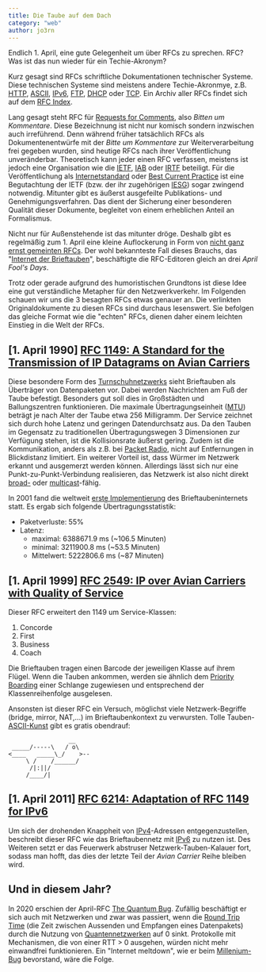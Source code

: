 ```yaml
---
title: Die Taube auf dem Dach
category: "web"
author: jo3rn
---
```


Endlich 1. April, eine gute Gelegenheit um über RFCs zu sprechen. RFC? Was ist das nun wieder für ein Techie-Akronym?

Kurz gesagt sind RFCs schriftliche Dokumentationen technischer Systeme. Diese technischen Systeme sind meistens andere Techie-Akronmye, z.B. [HTTP](https://tools.ietf.org/html/rfc7540), [ASCII](https://tools.ietf.org/html/rfc20), [IPv6](https://tools.ietf.org/html/rfc8200), [FTP](https://tools.ietf.org/html/rfc959), [DHCP](https://tools.ietf.org/html/rfc2131) oder [TCP](https://tools.ietf.org/html/rfc793). Ein Archiv aller RFCs findet sich auf dem [RFC Index](https://www.rfc-editor.org/rfc-index-100a.html).

Lang gesagt steht RFC für [Requests for Comments](https://en.wikipedia.org/wiki/Request_for_Comments), also *Bitten um Kommentare*. Diese Bezeichnung ist nicht nur komisch sondern inzwischen auch irreführend. Denn während früher tatsächlich RFCs als Dokumentenentwürfe mit der *Bitte um Kommentare* zur Weiterverarbeitung frei gegeben wurden, sind heutige RFCs nach ihrer Veröffentlichung unveränderbar. Theoretisch kann jeder einen RFC verfassen, meistens ist jedoch eine Organisation wie die [IETF](https://www.ietf.org/), [IAB](https://www.iab.org/) oder [IRTF](https://irtf.org/) beteiligt. Für die Veröffentlichung als [Internetstandard](https://www.rfc-editor.org/standards) oder [Best Current Practice](http://www.rfc-editor.org/search/rfc_search_detail.php?page=All&rfc=bcp) ist eine Begutachtung der IETF (bzw. der ihr  zugehörigen [IESG](https://www.ietf.org/about/groups/iesg/)) sogar zwingend notwendig. Mitunter gibt es äußerst ausgefeilte Publikations- und Genehmigungsverfahren. Das dient der Sicherung einer besonderen Qualität dieser Dokumente, begleitet von einem erheblichen Anteil an Formalismus.

Nicht nur für Außenstehende ist das mitunter dröge. Deshalb gibt es regelmäßig zum 1. April eine kleine Auflockerung in Form von [nicht ganz ernst gemeinten RFCs](https://en.wikipedia.org/wiki/April_Fools%27_Day_Request_for_Comments). Der wohl bekannteste Fall dieses Brauchs, das "[Internet der Brieftauben](https://de.wikipedia.org/wiki/Internet_Protocol_over_Avian_Carriers)", beschäftigte die RFC-Editoren gleich an drei _April Fool's Days_.

Trotz oder gerade aufgrund des humoristischen Grundtons ist diese Idee eine gut verständliche Metapher für den Netzwerkverkehr. Im Folgenden schauen wir uns die 3 besagten RFCs etwas genauer an. Die verlinkten Originaldokumente zu diesen RFCs sind durchaus lesenswert. Sie befolgen das gleiche Format wie die "echten" RFCs, dienen daher einem leichten Einstieg in die Welt der RFCs.

## [1. April 1990] [RFC 1149: A Standard for the Transmission of IP Datagrams on Avian Carriers](https://tools.ietf.org/html/rfc1149)

Diese besondere Form des [Turnschuhnetzwerks](https://de.wikipedia.org/wiki/Turnschuhnetzwerk) sieht Brieftauben als Überträger von Datenpaketen vor. Dabei werden Nachrichten am Fuß der Taube befestigt. Besonders gut soll dies in Großstädten und Ballungszentren funktionieren. Die maximale Übertragungseinheit ([MTU](https://de.wikipedia.org/wiki/Maximum_Transmission_Unit)) beträgt je nach Alter der Taube etwa 256 Milligramm. Der Service zeichnet sich durch hohe Latenz und geringen Datendurchsatz aus. Da den Tauben im Gegensatz zu traditionellen Übertragungswegen 3 Dimensionen zur Verfügung stehen, ist die Kollisionsrate äußerst gering. Zudem ist die Kommunikation, anders als z.B. bei [Packet Radio](https://de.wikipedia.org/wiki/Packet_Radio), nicht auf Entfernungen in Blickdistanz limitiert. Ein weiterer Vorteil ist, dass Würmer im Netzwerk erkannt und ausgemerzt werden können. Allerdings lässt sich nur eine Punkt-zu-Punkt-Verbindung realisieren, das Netzwerk ist also nicht direkt [broad-](https://de.wikipedia.org/wiki/Broadcast) oder [multicast](https://de.wikipedia.org/wiki/Multicast)-fähig.

In 2001 fand die weltweit [erste Implementierung](https://www.blug.linux.no/rfc1149/) des Brieftaubeninternets statt. Es ergab sich folgende Übertragungsstatistik:
* Paketverluste: 55%
* Latenz:
    * maximal: 6388671.9 ms (~106.5 Minuten)
    * minimal: 3211900.8 ms (~53.5 Minuten)
    * Mittelwert: 5222806.6 ms (~87 Minuten)

## [1. April 1999] [RFC 2549: IP over Avian Carriers with Quality of Service](https://tools.ietf.org/html/rfc2549)

Dieser RFC erweitert den 1149 um Service-Klassen:
1. Concorde
2. First
3. Business
4. Coach

Die Brieftauben tragen einen Barcode der jeweiligen Klasse auf ihrem Flügel. Wenn die Tauben ankommen, werden sie ähnlich dem [Priority Boarding](https://www.expedia.de/explore/reiselexikon-priority-boarding) einer Schlange zugewiesen und entsprechend der Klassenreihenfolge ausgelesen.

Ansonsten ist dieser RFC ein Versuch, möglichst viele Netzwerk-Begriffe (bridge, mirror, NAT,...) im Brieftaubenkontext zu verwursten. Tolle Tauben-[ASCII-Kunst](https://de.wikipedia.org/wiki/ASCII-Art) gibt es gratis obendrauf:

```
                 __
 _____/-----\   / o\    
<____   _____\_/    >--    
     \ /    /______/    
      /|:||/    
     /____/|     
```

## [1. April 2011] [RFC 6214: Adaptation of RFC 1149 for IPv6](https://tools.ietf.org/html/rfc6214)

Um sich der drohenden Knappheit von [IPv4](https://de.wikipedia.org/wiki/IPv4)-Adressen entgegenzustellen, beschreibt dieser RFC wie das Brieftaubennetz mit [IPv6](https://de.wikipedia.org/wiki/IPv6) zu nutzen ist. Des Weiteren setzt er das Feuerwerk abstruser Netzwerk-Tauben-Kalauer fort, sodass man hofft, das dies der letzte Teil der *Avian Carrier* Reihe bleiben wird.

## Und in diesem Jahr?

In 2020 erschien der April-RFC [The Quantum Bug](https://tools.ietf.org/html/rfc8774). Zufällig beschäftigt er sich auch mit Netzwerken und zwar was passiert, wenn die [Round Trip Time](https://de.wikipedia.org/wiki/Paketumlaufzeit) (die Zeit zwischen Aussenden und Empfangen eines Datenpakets) durch die Nutzung von [Quantennetzwerken](https://de.wikipedia.org/wiki/Quantennetzwerk) auf 0 sinkt. Protokolle mit Mechanismen, die von einer RTT > 0 ausgehen, würden nicht mehr einwandfrei funktionieren. Ein "Internet meltdown", wie er beim [Millenium-Bug](https://de.wikipedia.org/wiki/Jahr-2000-Problem) bevorstand, wäre die Folge.

